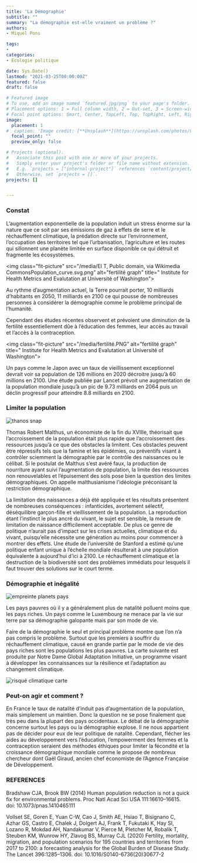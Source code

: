 ```yaml
---
title: 'La Démographie'
subtitle: ""
summary: "La démographie est-elle vraiment un problème ?"
authors:
- Miquel Pons

tags:
- 
categories:
- Ecologie politique

date: Sys.Date()
lastmod: "2021-03-25T00:00:00Z"
featured: false
draft: false

# Featured image
# To use, add an image named `featured.jpg/png` to your page's folder.
# Placement options: 1 = Full column width, 2 = Out-set, 3 = Screen-width
# Focal point options: Smart, Center, TopLeft, Top, TopRight, Left, Right, BottomLeft, Bottom, BottomRight
image:
  placement: 1
#  caption: 'Image credit: [**Unsplash**](https://unsplash.com/photos/CpkOjOcXdUY)'
  focal_point: ""
  preview_only: false

# Projects (optional).
#   Associate this post with one or more of your projects.
#   Simply enter your project's folder or file name without extension.
#   E.g. `projects = ["internal-project"]` references `content/project/deep-learning/index.md`.
#   Otherwise, set `projects = []`.
projects: []


---
```



### Constat

L’augmentation exponentielle de la population induit un stress énorme sur la nature que ce soit par ses émissions de gaz à effets de serre et le réchauffement climatique, la prédation directe sur l’environnement, l’occupation des territoires tel que l’urbanisation, l’agriculture et les routes qui sillonnent une planète limitée en surface disponible ce qui détruit et fragmente les écosystèmes. 

<img class="fit-picture" 
    src="/media/El T, Public domain, via Wikimedia CommonsPopulation_curve.svg.png”
    alt="fertilité graph"
    title=" Institute for Health Metrics and Evalutation at Université of Washington">


Au rythme d’augmentation actuel, la Terre pourrait porter, 10 milliards d’habitants en 2050, 11 milliards en 2100 ce qui pousse de nombreuses personnes à considérer la démographie comme le problème principal de l’humanité. 

Cependant des études récentes observent et prévoient une diminution de la fertilité essentiellement dûe à l’éducation des femmes, leur accès au travail et l’accès à la contraception. 

<img class="fit-picture" 
    src="/media/fertilité.PNG”
    alt="fertilité graph"
    title=" Institute for Health Metrics and Evalutation at Université of Washington">

Un pays comme le Japon avec un taux de vieillissement exceptionnel devrait voir sa population de 126 millions en 2020 décroitre jusqu’à 60 millions en 2100. Une étude publiée par Lancet prévoit une augmentation de la population mondiale jusqu’à un pic de 9.73 milliards en 2064 puis un déclin progressif pour atteindre 8.8 milliards en 2100.

### Limiter la population

<img class="fit-picture" 
    src="/media/thanos snap.jpg"
    alt="thanos snap"
    title=" thanos snap">

Thomas Robert Malthus, un économiste de la fin du XVIIIe, théorisait que l’accroissement de la population était plus rapide que l’accroissement des ressources jusqu’à ce que des obstacles la limitent. Ces obstacles peuvent être répressifs tels que la famine et les épidémies, ou préventifs visant à contrôler sciemment la démographie par le contrôle des naissances ou le célibat. Si le postulat de Malthus s’est avéré faux, la production de nourriture ayant suivi l’augmentation de population, la limite des ressources non renouvelables et l’épuisement des sols pose bien la question des limites démographiques. On appelle malthusianisme l’idéologie préconisant la restriction démographique.

La limitation des naissances a déjà été appliquée et les résultats présentent de nombreuses conséquences : infanticides, avortement sélectif, déséquilibre garçon-fille et vieillissement de la population. 
La reproduction étant l’instinct le plus ancré du vivant, le sujet est sensible, la mesure de limitation de naissance difficilement acceptable. De plus ce genre de politique n’aurait pas d’impact sur les crises actuelles, climatique et du vivant, puisqu’elle nécessite une génération au moins pour commencer à montrer des effets. Une étude de l’université de Stanford a estimé qu’une politique enfant unique à l’échelle mondiale résulterait à une population équivalente à aujourd’hui d’ici à 2100. Le réchauffement climatique et la destruction de la biodiversité sont des problèmes immédiats pour lesquels il faut trouver des solutions sur le court terme.

### Démographie et inégalité

<img class="fit-picture" 
    src="/media/1384-courrier_huella_bis.jpg"
    alt="empreinte planets pays"
    title=" Global Footprint Network 2012 Data">

Les pays pauvres où il y a généralement plus de natalité polluent moins que les pays riches. Un pays comme le Luxembourg ne menace par la vie sur terre par sa démographie galopante mais par son mode de vie. 

Faire de la démographie le seul et principal problème montre que l’on n’a pas compris le problème. Surtout que les premiers à souffrir du réchauffement climatique, causé en grande partie par le mode de vie des pays riches sont les populations les plus pauvres. La carte suivante est produite par Notre Dame Global Adaptation Initiative, un programme visant à développer les connaissances sur la résilience et l’adaptation au changement climatique.

<img class="fit-picture" 
    src="/media/risque climatique.PNG"
    alt="risqué climatique carte"
    title="Notre Dame Global Adaptation Initiative">

### Peut-on agir et comment ?

En France le taux de natalité d’induit pas d’augmentation de la population, mais simplement un maintien. Donc la question ne se pose finalement que très peu dans la plupart des pays occidentaux. Le débat de la démographie concerne surtout les pays ou la démographie explose. Il ne nous appartient pas de décider pour eux de leur politique de natalité. Cependant, flécher les aides au développement vers l’éducation, l’empowerment des femmes et la contraception seraient des méthodes éthiques pour limiter la fécondité et la croissance démographique mondiale comme le propose de nombreux chercheur dont Gaël Giraud, ancien chef économiste de l’Agence Française de Développement.


### REFERENCES

Bradshaw CJA, Brook BW (2014) Human population reduction is not a quick fix for environmental problems. Proc Natl Acad Sci USA 111:16610–16615. doi: 10.1073/pnas.1410465111

Vollset SE, Goren E, Yuan C-W, Cao J, Smith AE, Hsiao T, Bisignano C, Azhar GS, Castro E, Chalek J, Dolgert AJ, Frank T, Fukutaki K, Hay SI, Lozano R, Mokdad AH, Nandakumar V, Pierce M, Pletcher M, Robalik T, Steuben KM, Wunrow HY, Zlavog BS, Murray CJL (2020) Fertility, mortality, migration, and population scenarios for 195 countries and territories from 2017 to 2100: a forecasting analysis for the Global Burden of Disease Study. The Lancet 396:1285–1306. doi: 10.1016/S0140-6736(20)30677-2

